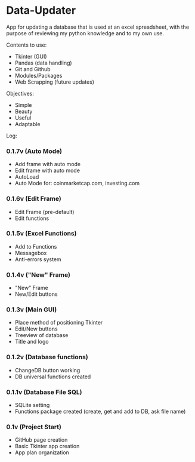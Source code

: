 # Data-Updater

App for updating a database that is used at an excel spreadsheet, with the purpose of reviewing my python knowledge and to my own use.

Contents to use:
- Tkinter (GUI)
- Pandas (data handling)
- Git and Github
- Modules/Packages
- Web Scrapping (future updates)

Objectives:
- Simple
- Beauty
- Useful
- Adaptable

Log:
### 0.1.7v (Auto Mode)
- Add frame with auto mode
- Edit frame with auto mode
- AutoLoad
- Auto Mode for: coinmarketcap.com, investing.com

### 0.1.6v (Edit Frame)
- Edit Frame (pre-default)
- Edit functions

### 0.1.5v (Excel Functions)
- Add to Functions
- Messagebox
- Anti-errors system

### 0.1.4v ("New" Frame)
- "New" Frame
- New/Edit buttons

### 0.1.3v (Main GUI)
- Place method of positioning Tkinter
- Edit/New buttons
- Treeview of database
- Title and logo

### 0.1.2v (Database functions)
- ChangeDB button working
- DB universal functions created

### 0.1.1v (Database File SQL)
- SQLite setting
- Functions package created (create, get and add to DB, ask file name)

### 0.1v (Project Start)
- GitHub page creation
- Basic Tkinter app creation
- App plan organization
